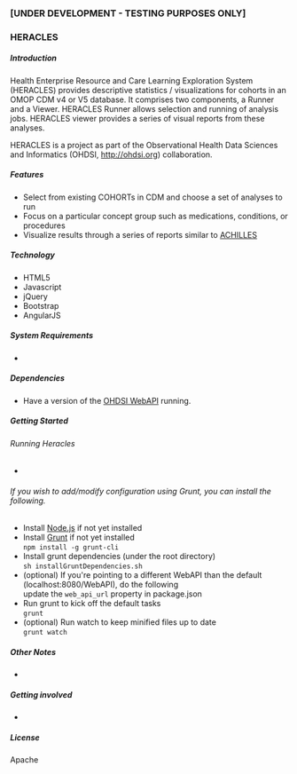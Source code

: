 ### [UNDER DEVELOPMENT - TESTING PURPOSES ONLY] 
### HERACLES

##### Introduction

Health Enterprise Resource and Care Learning Exploration System (HERACLES) provides descriptive statistics / visualizations for cohorts in an OMOP CDM v4 or V5 database.   It comprises two components, a Runner and a Viewer.  HERACLES Runner allows selection and running of analysis jobs.  HERACLES viewer provides a series of visual reports from these analyses.

HERACLES is a project as part of the Observational Health Data Sciences and Informatics (OHDSI, http://ohdsi.org) collaboration.

##### Features
* Select from existing COHORTs in CDM and choose a set of analyses to run
* Focus on a particular concept group such as medications, conditions, or procedures
* Visualize results through a series of reports similar to [ACHILLES](http://www.ohdsi.org/web/achilles/index.html#/SAMPLE/dashboard)


##### Technology
* HTML5
* Javascript
* jQuery
* Bootstrap
* AngularJS

##### System Requirements
* 

##### Dependencies
* Have a version of the [OHDSI WebAPI](https://github.com/OHDSI/WebAPI) running.

##### Getting Started
###### Running Heracles
*
###### If you wish to add/modify configuration using Grunt, you can install the following.
* Install [Node.js](http://nodejs.org/) if not yet installed
* Install [Grunt](http://gruntjs.com/getting-started) if not yet installed
<br/>`npm install -g grunt-cli`
* Install grunt dependencies (under the root directory)
<br/>`sh installGruntDependencies.sh`
* (optional) If you're pointing to a different WebAPI than the default (localhost:8080/WebAPI), do the following
<br/>update the `web_api_url` property in package.json
* Run grunt to kick off the default tasks
<br/>`grunt`
* (optional) Run watch to keep minified files up to date
<br/>`grunt watch`

##### Other Notes
*

##### Getting involved
* 
	
##### License
Apache